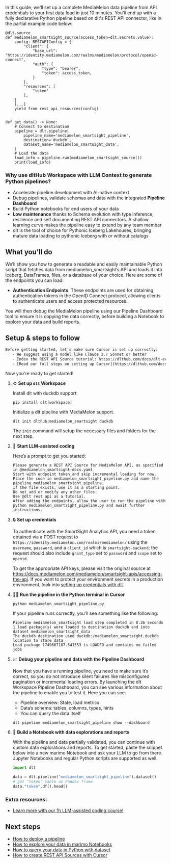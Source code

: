 In this guide, we'll set up a complete MediaMelon data pipeline from API credentials to your first data load in just 10 minutes. You'll end up with a fully declarative Python pipeline based on dlt's REST API connector, like in the partial example code below:

```python-outcome
@dlt.source
def mediamelon_smartsight_source(access_token=dlt.secrets.value):
    config: RESTAPIConfig = {
        "client": {
            "base_url": "https://identity.mediamelon.com/realms/mediamelon/protocol/openid-connect",
            "auth": {
                "type": "bearer",
                "token": access_token,
            }
        },
        "resources": [
            "token"
        ],
    }
    [...]
    yield from rest_api_resources(config)


def get_data() -> None:
    # Connect to destination
    pipeline = dlt.pipeline(
        pipeline_name='mediamelon_smartsight_pipeline',
        destination='duckdb',
        dataset_name='mediamelon_smartsight_data', 
    )
    # Load the data
    load_info = pipeline.run(mediamelon_smartsight_source())
    print(load_info) 
```

### Why use dltHub Workspace with LLM Context to generate Python pipelines?

- Accelerate pipeline development with AI-native context
- Debug pipelines, validate schemas and data with the integrated **Pipeline Dashboard**
- Build Python notebooks for end users of your data
- **Low maintenance** thanks to Schema evolution with type inference, resilience and self documenting REST API connectors. A shallow learning curve makes the pipeline easy to extend by any team member
- dlt is the tool of choice for Pythonic Iceberg Lakehouses, bringing mature data loading to pythonic Iceberg with or without catalogs

## What you’ll do

We’ll show you how to generate a readable and easily maintainable Python script that fetches data from mediamelon_smartsight’s API and loads it into Iceberg, DataFrames, files, or a database of your choice. Here are some of the endpoints you can load:

- **Authentication Endpoints**: These endpoints are used for obtaining authentication tokens in the OpenID Connect protocol, allowing clients to authenticate users and access protected resources.

You will then debug the MediaMelon pipeline using our Pipeline Dashboard tool to ensure it is copying the data correctly, before building a Notebook to explore your data and build reports.

## Setup & steps to follow

```default
Before getting started, let's make sure Cursor is set up correctly:
   - We suggest using a model like Claude 3.7 Sonnet or better
   - Index the REST API Source tutorial: https://dlthub.com/docs/dlt-ecosystem/verified-sources/rest_api/ and add it to context as **@dlt rest api**
   - [Read our full steps on setting up Cursor](https://dlthub.com/docs/dlt-ecosystem/llm-tooling/cursor-restapi#23-configuring-cursor-with-documentation)
```

Now you're ready to get started!

1. ⚙️ **Set up `dlt` Workspace**
    
    Install dlt with duckdb support:
    ```shell
    pip install dlt[workspace]
    ```

    Initialize a dlt pipeline with MediaMelon support.
    ```shell
    dlt init dlthub:mediamelon_smartsight duckdb
    ```

    The `init` command will setup the necessary files and folders for the next step.
    
2. 🤠 **Start LLM-assisted coding**
    
    Here’s a prompt to get you started:
    
    ```prompt
    Please generate a REST API Source for MediaMelon API, as specified in @mediamelon_smartsight-docs.yaml 
    Start with endpoint token and skip incremental loading for now. 
    Place the code in mediamelon_smartsight_pipeline.py and name the pipeline mediamelon_smartsight_pipeline. 
    If the file exists, use it as a starting point. 
    Do not add or modify any other files. 
    Use @dlt rest api as a tutorial. 
    After adding the endpoints, allow the user to run the pipeline with python mediamelon_smartsight_pipeline.py and await further instructions.
    ```

    
3. 🔒 **Set up credentials** 
    
    To authenticate with the SmartSight Analytics API, you need a token obtained via a POST request to `https://identity.mediamelon.com/realms/mediamelon/` using the `username`, `password`, and a `client_id` which is `smartsight-backend`; the request should also include `grant_type` set to `password` and `scope` set to `openid`.
    
    To get the appropriate API keys, please visit the original source at https://docs.mediamelon.com/mediamelon/smartsight-apis/accessing-the-api.
    If you want to protect your environment secrets in a production environment, look into [setting up credentials with dlt](https://dlthub.com/docs/walkthroughs/add_credentials).
    
4. 🏃‍♀️ **Run the pipeline in the Python terminal in Cursor**
    
    ```shell
    python mediamelon_smartsight_pipeline.py
    ```
    
    If your pipeline runs correctly, you’ll see something like the following:
    
    ```shell
    Pipeline mediamelon_smartsight load step completed in 0.26 seconds
    1 load package(s) were loaded to destination duckdb and into dataset mediamelon_smartsight_data
    The duckdb destination used duckdb:/mediamelon_smartsight.duckdb location to store data
    Load package 1749667187.541553 is LOADED and contains no failed jobs
    ```
    
5. 📈 **Debug your pipeline and data with the Pipeline Dashboard**

    Now that you have a running pipeline, you need to make sure it’s correct, so you do not introduce silent failures like misconfigured pagination or incremental loading errors. By launching the dlt Workspace Pipeline Dashboard, you can see various information about the pipeline to enable you to test it. Here you can see:
    - Pipeline overview: State, load metrics
    - Data’s schema: tables, columns, types, hints
    - You can query the data itself
    
    ```shell
    dlt pipeline mediamelon_smartsight_pipeline show --dashboard
    ```
    
6. 🐍 **Build a Notebook with data explorations and reports**

    With the pipeline and data partially validated, you can continue with custom data explorations and reports. To get started, paste the snippet below into a new marimo Notebook and ask your LLM to go from there. Jupyter Notebooks and regular Python scripts are supported as well.

    
    ```python
    import dlt

   data = dlt.pipeline("mediamelon_smartsight_pipeline").dataset()
   # get "token" table as Pandas frame
   data."token".df().head()
    ```

### Extra resources:

- [Learn more with our 1h LLM-assisted coding course!](https://www.youtube.com/watch?v=GGid70rnJuM)

## Next steps

- [How to deploy a pipeline](https://dlthub.com/docs/walkthroughs/deploy-a-pipeline)
- [How to explore your data in marimo Notebooks](https://dlthub.com/docs/general-usage/dataset-access/marimo)
- [How to query your data in Python with dataset](https://dlthub.com/docs/general-usage/dataset-access/dataset)
- [How to create REST API Sources with Cursor](https://dlthub.com/docs/dlt-ecosystem/llm-tooling/cursor-restapi)